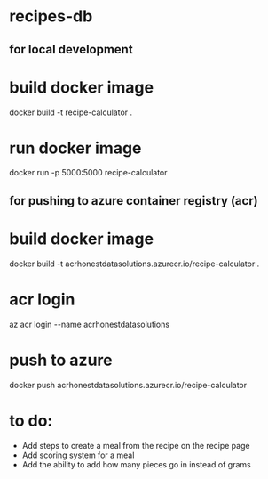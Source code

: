 # recipes-db


## for local development
# build docker image
docker build -t recipe-calculator .

# run docker image
docker run -p 5000:5000 recipe-calculator

## for pushing to azure container registry (acr)
# build docker image
docker build -t acrhonestdatasolutions.azurecr.io/recipe-calculator .

# acr login
az acr login --name acrhonestdatasolutions

# push to azure
docker push acrhonestdatasolutions.azurecr.io/recipe-calculator

# to do:
- Add steps to create a meal from the recipe on the recipe page
- Add scoring system for a meal
- Add the ability to add how many pieces go in instead of grams